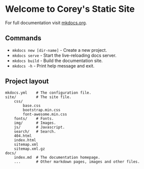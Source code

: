 # Welcome to Corey's Static Site

For full documentation visit [mkdocs.org](https://www.mkdocs.org).

## Commands

* `mkdocs new [dir-name]` - Create a new project.
* `mkdocs serve` - Start the live-reloading docs server.
* `mkdocs build` - Build the documentation site.
* `mkdocs -h` - Print help message and exit.

## Project layout

    mkdocs.yml    # The configuration file.
    site/         # The site file.
        css/
            base.css
            bootstrap.min.css
            font-awesome.min.css
        fonts/    # Fonts.
        img/      # Images.
        js/       # Javascript.
        search/   # Search.
        404.html
        index.html
        sitemap.xml
        sitemap.xml.gz
    docs/
        index.md  # The documentation homepage.
        ...       # Other markdown pages, images and other files.
